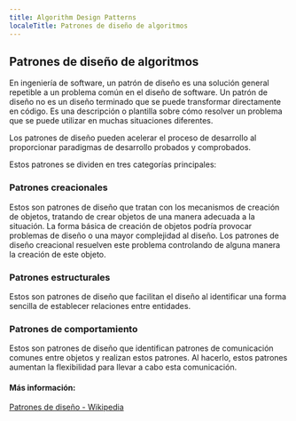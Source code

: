 ```yaml
---
title: Algorithm Design Patterns
localeTitle: Patrones de diseño de algoritmos
---
```

## Patrones de diseño de algoritmos

En ingeniería de software, un patrón de diseño es una solución general repetible a un problema común en el diseño de software. Un patrón de diseño no es un diseño terminado que se puede transformar directamente en código. Es una descripción o plantilla sobre cómo resolver un problema que se puede utilizar en muchas situaciones diferentes.

Los patrones de diseño pueden acelerar el proceso de desarrollo al proporcionar paradigmas de desarrollo probados y comprobados.

Estos patrones se dividen en tres categorías principales:

### Patrones creacionales

Estos son patrones de diseño que tratan con los mecanismos de creación de objetos, tratando de crear objetos de una manera adecuada a la situación. La forma básica de creación de objetos podría provocar problemas de diseño o una mayor complejidad al diseño. Los patrones de diseño creacional resuelven este problema controlando de alguna manera la creación de este objeto.

### Patrones estructurales

Estos son patrones de diseño que facilitan el diseño al identificar una forma sencilla de establecer relaciones entre entidades.

### Patrones de comportamiento

Estos son patrones de diseño que identifican patrones de comunicación comunes entre objetos y realizan estos patrones. Al hacerlo, estos patrones aumentan la flexibilidad para llevar a cabo esta comunicación.

#### Más información:

[Patrones de diseño - Wikipedia](https://en.wikipedia.org/wiki/Design_Patterns)